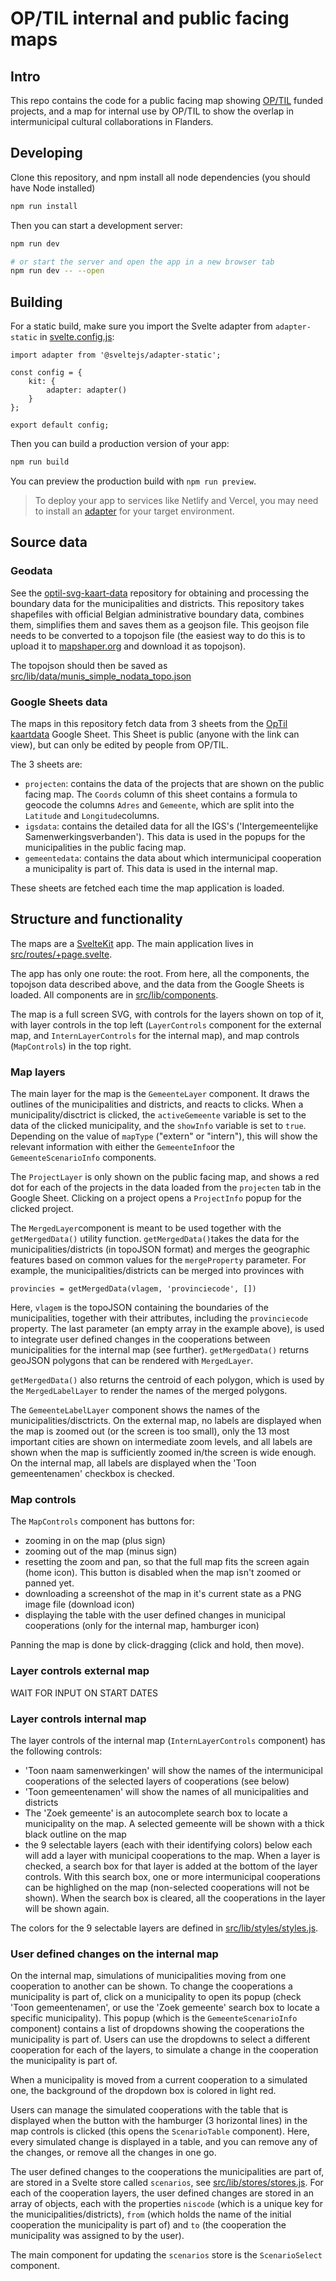 # OP/TIL internal and public facing maps

## Intro

This repo contains the code for a public facing map showing [OP/TIL](https://www.cultuuroptil.be/) funded projects, and a map for internal use by OP/TIL to show the overlap in intermunicipal cultural collaborations in Flanders.

## Developing

Clone this repository, and npm install all node dependencies (you should have Node installed)

```bash
npm run install
```

Then you can start a development server:

```bash
npm run dev

# or start the server and open the app in a new browser tab
npm run dev -- --open
```

## Building

For a static build, make sure you import the Svelte adapter from `adapter-static` in [svelte.config.js](svelte.config.js):

```
import adapter from '@sveltejs/adapter-static';

const config = {
	kit: {
		adapter: adapter()
	}
};

export default config;

```

Then you can build a production version of your app:

```bash
npm run build
```

You can preview the production build with `npm run preview`.

> To deploy your app to services like Netlify and Vercel, you may need to install an [adapter](https://kit.svelte.dev/docs/adapters) for your target environment.

## Source data

### Geodata

See the [optil-svg-kaart-data](https://github.com/maartenzam/optil-svg-kaart-data) repository for obtaining and processing the boundary data for the municipalities and districts. This repository takes shapefiles with official Belgian administrative boundary data, combines them, simplifies them and saves them as a geojson file. This geojson file needs to be converted to a topojson file (the easiest way to do this is to upload it to [mapshaper.org](https://mapshaper.org/) and download it as topojson).

The topojson should then be saved as [src/lib/data/munis_simple_nodata_topo.json](/src/lib/data/munis_simple_nodata_topo.json)

### Google Sheets data

The maps in this repository fetch data from 3 sheets from the [OpTil kaartdata](https://docs.google.com/spreadsheets/d/1lAygI1PiNQRWLjN0TdzMKppKkeFQN5L00_iL1nDa4qw/edit#gid=0) Google Sheet. This Sheet is public (anyone with the link can view), but can only be edited by people from OP/TIL.

The 3 sheets are:

- `projecten`: contains the data of the projects that are shown on the public facing map. The `Coords` column of this sheet contains a formula to geocode the columns `Adres` and `Gemeente`, which are split into the `Latitude` and `Longitude`columns.
- `igsdata`: contains the detailed data for all the IGS's ('Intergemeentelijke Samenwerkingsverbanden'). This data is used in the popups for the municipalities in the public facing map.
- `gemeentedata`: contains the data about which intermunicipal cooperation a municipality is part of. This data is used in the internal map.

These sheets are fetched each time the map application is loaded.

## Structure and functionality

The maps are a [SvelteKit](https://kit.svelte.dev/) app. The main application lives in [src/routes/+page.svelte](src/routes/+page.svelte).

The app has only one route: the root. From here, all the components, the topojson data described above, and the data from the Google Sheets is loaded. All components are in [src/lib/components](src/lib/components).

The map is a full screen SVG, with controls for the layers shown on top of it, with layer controls in the top left (`LayerControls` component for the external map, and `InternLayerControls` for the internal map), and map controls (`MapControls`) in the top right.

### Map layers

The main layer for the map is the `GemeenteLayer` component. It draws the outlines of the municipalities and districts, and reacts to clicks. When a municipality/disctrict is clicked, the `activeGemeente` variable is set to the data of the clicked municipality, and the `showInfo` variable is set to `true`. Depending on the value of `mapType` ("extern" or "intern"), this will show the relevant information with either the `GemeenteInfo`or the `GemeenteScenarioInfo` components.

The `ProjectLayer` is only shown on the public facing map, and shows a red dot for each of the projects in the data loaded from the `projecten` tab in the Google Sheet. Clicking on a project opens a `ProjectInfo` popup for the clicked project.

The `MergedLayer`component is meant to be used together with the `getMergedData()` utility function. `getMergedData()`takes the data for the municipalities/districts (in topoJSON format) and merges the geographic features based on common values for the `mergeProperty` parameter. For example, the municipalities/districts can be merged into provinces with 

```
provincies = getMergedData(vlagem, 'provinciecode', [])
```

Here, `vlagem` is the topoJSON containing the boundaries of the municipalities, together with their attributes, including the `provinciecode` property. The last parameter (an empty array in the example above), is used to integrate user defined changes in the cooperations between municipalities for the internal map (see further). `getMergedData()` returns geoJSON polygons that can be rendered with `MergedLayer`.

`getMergedData()` also returns the centroid of each polygon, which is used by the `MergedLabelLayer` to render the names of the merged polygons.

The `GemeenteLabelLayer` component shows the names of the municipalities/disctricts. On the external map, no labels are displayed when the map is zoomed out (or the screen is too small), only the 13 most important cities are shown on intermediate zoom levels, and all labels are shown when the map is sufficiently zoomed in/the screen is wide enough. On the internal map, all labels are displayed when the 'Toon gemeentenamen' checkbox is checked.

### Map controls

The `MapControls` component has buttons for:

- zooming in on the map (plus sign)
- zooming out of the map (minus sign)
- resetting the zoom and pan, so that the full map fits the screen again (home icon). This button is disabled when the map isn't zoomed or panned yet.
- downloading a screenshot of the map in it's current state as a PNG image file (download icon)
- displaying the table with the user defined changes in municipal cooperations (only for the internal map, hamburger icon)

Panning the map is done by click-dragging (click and hold, then move).

### Layer controls external map

WAIT FOR INPUT ON START DATES

### Layer controls internal map

The layer controls of the internal map (`InternLayerControls` component) has the following controls:

- 'Toon naam samenwerkingen' will show the names of the intermunicipal cooperations of the selected layers of cooperations (see below)
- 'Toon gemeentenamen' will show the names of all municipalities and districts
- The 'Zoek gemeente' is an autocomplete search box to locate a municipality on the map. A selected gemeente will be shown with a thick black outline on the map
- the 9 selectable layers (each with their identifying colors) below each will add a layer with municipal cooperations to the map. When a layer is checked, a search box for that layer is added at the bottom of the layer controls. With this search box, one or more intermunicipal cooperations can be highlighed on the map (non-selected cooperations will not be shown). When the search box is cleared, all the cooperations in the layer will be shown again.

The colors for the 9 selectable layers are defined in [src/lib/styles/styles.js](src/lib/styles/styles.js).

### User defined changes on the internal map

On the internal map, simulations of municipalities moving from one cooperation to another can be shown. To change the cooperations a municipality is part of, click on a municipality to open its popup (check 'Toon gemeentenamen', or use the 'Zoek gemeente' search box to locate a specific municipality). This popup (which is the `GemeenteScenarioInfo` component) contains a list of dropdowns showing the cooperations the municipality is part of. Users can use the dropdowns to select a different cooperation for each of the layers, to simulate a change in the cooperation the municipality is part of.

When a municipality is moved from a current cooperation to a simulated one, the background of the dropdown box is colored in light red.

Users can manage the simulated cooperations with the table that is displayed when the button with the hamburger (3 horizontal lines) in the map controls is clicked (this opens the `ScenarioTable` component). Here, every simulated change is displayed in a table, and you can remove any of the changes, or remove all the changes in one go.

The user defined changes to the cooperations the municipalities are part of, are stored in a Svelte store called `scenarios`, see [src/lib/stores/stores.js](src/lib/stores/stores.js). For each of the cooperation layers, the user defined changes are stored in an array of objects, each with the properties `niscode` (which is a unique key for the municipalities/districts), `from` (which holds the name of the initial cooperation the municipality is part of) and `to` (the cooperation the municipality was assigned to by the user).

The main component for updating the `scenarios` store is the `ScenarioSelect` component.





